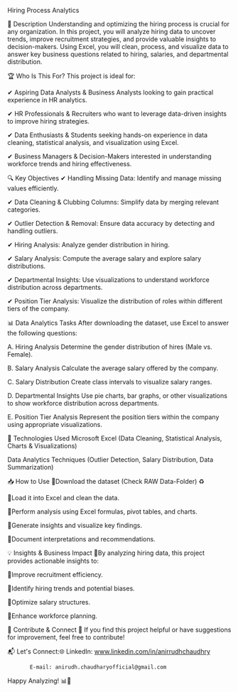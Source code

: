 Hiring Process Analytics

📌 Description
Understanding and optimizing the hiring process is crucial for any organization. In this project, you will analyze hiring data to uncover trends, improve recruitment strategies, and provide valuable insights to decision-makers. Using Excel, you will clean, process, and visualize data to answer key business questions related to hiring, salaries, and departmental distribution.


🏆 Who Is This For?
This project is ideal for:

✔ Aspiring Data Analysts & Business Analysts looking to gain practical experience in HR analytics.

✔ HR Professionals & Recruiters who want to leverage data-driven insights to improve hiring strategies.

✔ Data Enthusiasts & Students seeking hands-on experience in data cleaning, statistical analysis, and visualization using Excel.

✔ Business Managers & Decision-Makers interested in understanding workforce trends and hiring effectiveness.


🔍 Key Objectives
✔ Handling Missing Data: Identify and manage missing values efficiently.

✔ Data Cleaning & Clubbing Columns: Simplify data by merging relevant categories.

✔ Outlier Detection & Removal: Ensure data accuracy by detecting and handling outliers.

✔ Hiring Analysis: Analyze gender distribution in hiring.

✔ Salary Analysis: Compute the average salary and explore salary distributions.

✔ Departmental Insights: Use visualizations to understand workforce distribution across departments.

✔ Position Tier Analysis: Visualize the distribution of roles within different tiers of the company.



📊 Data Analytics Tasks
After downloading the dataset, use Excel to answer the following questions:

A. Hiring Analysis
Determine the gender distribution of hires (Male vs. Female).

B. Salary Analysis
Calculate the average salary offered by the company.

C. Salary Distribution
Create class intervals to visualize salary ranges.

D. Departmental Insights
Use pie charts, bar graphs, or other visualizations to show workforce distribution across departments.

E. Position Tier Analysis
Represent the position tiers within the company using appropriate visualizations.



🚀 Technologies Used
Microsoft Excel (Data Cleaning, Statistical Analysis, Charts & Visualizations)

Data Analytics Techniques (Outlier Detection, Salary Distribution, Data Summarization)


📥 How to Use
🔹Download the dataset (Check RAW Data-Folder) ♻

🔹Load it into Excel and clean the data.

🔹Perform analysis using Excel formulas, pivot tables, and charts.

🔹Generate insights and visualize key findings.

🔹Document interpretations and recommendations.



💡 Insights & Business Impact
🔹By analyzing hiring data, this project provides actionable insights to:

🔹Improve recruitment efficiency.

🔹Identify hiring trends and potential biases.

🔹Optimize salary structures.

🔹Enhance workforce planning.



📩 Contribute & Connect
🔗 If you find this project helpful or have suggestions for improvement, feel free to contribute!



📬 Let's Connect:🌐
LinkedIn: www.linkedin.com/in/anirrudhchaudhry

           E-mail: anirudh.chaudharyofficial@gmail.com


Happy Analyzing! 📊🎯

